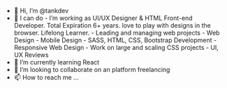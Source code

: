 - 👋 Hi, I’m @tankdev
- 👀 I can do
      - I’m working as UI/UX Designer & HTML Front-end Developer. Total Expiration 6+ years. love to play with designs in the browser. Lifelong Learner.
      -  Leading and managing web projects
      -  Web Design
      -  Mobile Design
      -  SASS, HTML, CSS, Bootstrap Development
      -  Responsive Web Design
      -  Work on large and scaling CSS projects
      -  UI, UX Reviews      
- 🌱 I’m currently learning React
- 💞️ I’m looking to collaborate on an platform freelancing
- 📫 How to reach me ...

<!---
tankdev4/tankdev is a ✨ special ✨ repository because its `README.md` (this file) appears on your GitHub profile.
You can click the Preview link to take a look at your changes.
--->
